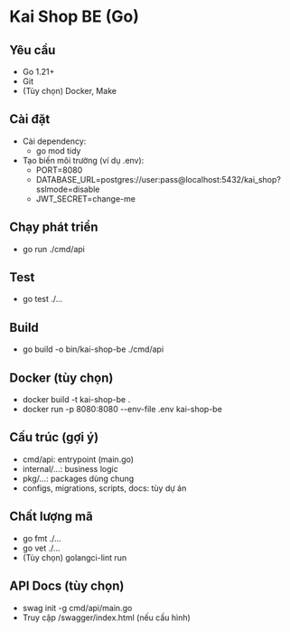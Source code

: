# Kai Shop BE (Go)


## Yêu cầu
- Go 1.21+
- Git
- (Tùy chọn) Docker, Make

## Cài đặt
- Cài dependency:
    - go mod tidy
- Tạo biến môi trường (ví dụ .env):
    - PORT=8080
    - DATABASE_URL=postgres://user:pass@localhost:5432/kai_shop?sslmode=disable
    - JWT_SECRET=change-me

## Chạy phát triển
- go run ./cmd/api

## Test
- go test ./...

## Build
- go build -o bin/kai-shop-be ./cmd/api

## Docker (tùy chọn)
- docker build -t kai-shop-be .
- docker run -p 8080:8080 --env-file .env kai-shop-be

## Cấu trúc (gợi ý)
- cmd/api: entrypoint (main.go)
- internal/...: business logic
- pkg/...: packages dùng chung
- configs, migrations, scripts, docs: tùy dự án

## Chất lượng mã
- go fmt ./...
- go vet ./...
- (Tùy chọn) golangci-lint run

## API Docs (tùy chọn)
- swag init -g cmd/api/main.go
- Truy cập /swagger/index.html (nếu cấu hình)